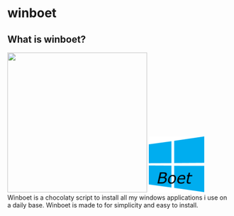 # winboet

## What is winboet?
<a href="url"><img src="[https://upload.wikimedia.org/wikipedia/commons/d/d1/Ardebian_logo_512_0.png" align="left](https://github.com/hacker41d4n/winboet/blob/main/resources/winboetlogo.png)" height="315" width="315" ></a>
<img src="https://github.com/hacker41d4n/winboet/blob/main/resources/winboetlogo.png" width="25%" height="25%">
Winboet is a chocolaty script to install all my windows applications i use on a daily base.
Winboet is made to for simplicity and easy to install.

